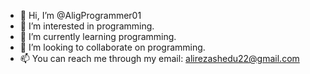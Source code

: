 - 👋 Hi, I’m @AligProgrammer01
- 👀 I’m interested in programming.
- 🌱 I’m currently learning programming.
- 💞️ I’m looking to collaborate on programming.
- 📫 You can reach me through my email: alirezashedu22@gmail.com

<!---
AligProgrammer01/AligProgrammer01 is a ✨ special ✨ repository because its `README.md` (this file) appears on your GitHub profile.
You can click the Preview link to take a look at your changes.
--->
